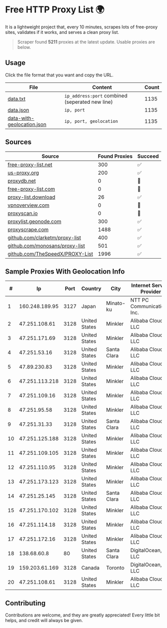 
# Free HTTP Proxy List 🌍

It is a lightweight project that, every 10 minutes, scrapes lots of free-proxy sites, validates if it works, and serves a clean proxy list.


> Scraper found **5211** proxies at the latest update. Usable proxies are below.

## Usage

Click the file format that you want and copy the URL.


|File|Content|Count|
|----|-------|-----|
|[data.txt](https://raw.githubusercontent.com/themiralay/Proxy-List-World/master/data.txt)|`ip_address:port` combined (seperated new line)|1135|
|[data.json](https://raw.githubusercontent.com/themiralay/Proxy-List-World/master/data.json)|`ip, port`|1135|
|[data-with-geolocation.json](https://raw.githubusercontent.com/themiralay/Proxy-List-World/master/data-with-geolocation.json)|`ip, port, geolocation`|1135|

## Sources

|Source|Found Proxies|Succeed|
|------|-------------|-------|
|[free-proxy-list.net](https://free-proxy-list.net)|300|✅|
|[us-proxy.org](https://www.us-proxy.org)|200|✅|
|[proxydb.net](http://proxydb.net)|0|🚫|
|[free-proxy-list.com](https://free-proxy-list.com/?page=&port=&type%5B%5D=http&type%5B%5D=https&up_time=0&search=Search)|0|🚫|
|[proxy-list.download](https://www.proxy-list.download/HTTP)|26|✅|
|[vpnoverview.com](https://vpnoverview.com/privacy/anonymous-browsing/free-proxy-servers)|0|🚫|
|[proxyscan.io](https://www.proxyscan.io)|0|🚫|
|[proxylist.geonode.com](https://proxylist.geonode.com/api/proxy-list?limit=300&page=1&sort_by=lastChecked&sort_type=desc&protocols=http,https)|300|✅|
|[proxyscrape.com](https://api.proxyscrape.com/v2/?request=displayproxies&protocol=http&timeout=10000&country=all&ssl=all&anonymity=all)|1488|✅|
|[github.com/clarketm/proxy-list](https://raw.githubusercontent.com/clarketm/proxy-list/master/proxy-list-raw.txt)|400|✅|
|[github.com/monosans/proxy-list](https://raw.githubusercontent.com/monosans/proxy-list/main/proxies/http.txt)|501|✅|
|[github.com/TheSpeedX/PROXY-List](https://raw.githubusercontent.com/TheSpeedX/PROXY-List/master/http.txt)|1996|✅|


## Sample Proxies With Geolocation Info

|#|Ip|Port|Country|City|Internet Service Provider|
|-|--|----|-------|----|-------------------------|
|1|160.248.189.95|3127|Japan|Minato-ku|NTT PC Communications, Inc.|
|2|47.251.108.61|3128|United States|Minkler|Alibaba Cloud LLC|
|3|47.251.171.69|3128|United States|Minkler|Alibaba Cloud LLC|
|4|47.251.53.16|3128|United States|Santa Clara|Alibaba Cloud LLC|
|5|47.89.230.83|3128|United States|Minkler|Alibaba Cloud LLC|
|6|47.251.113.218|3128|United States|Minkler|Alibaba Cloud LLC|
|7|47.251.109.16|3128|United States|Minkler|Alibaba Cloud LLC|
|8|47.251.95.58|3128|United States|Minkler|Alibaba Cloud LLC|
|9|47.251.31.33|3128|United States|Santa Clara|Alibaba Cloud LLC|
|10|47.251.125.188|3128|United States|Minkler|Alibaba Cloud LLC|
|11|47.251.109.105|3128|United States|Minkler|Alibaba Cloud LLC|
|12|47.251.110.95|3128|United States|Minkler|Alibaba Cloud LLC|
|13|47.251.173.123|3128|United States|Minkler|Alibaba Cloud LLC|
|14|47.251.25.145|3128|United States|Santa Clara|Alibaba Cloud LLC|
|15|47.251.170.102|3128|United States|Minkler|Alibaba Cloud LLC|
|16|47.251.114.18|3128|United States|Minkler|Alibaba Cloud LLC|
|17|47.251.172.16|3128|United States|Minkler|Alibaba Cloud LLC|
|18|138.68.60.8|80|United States|Santa Clara|DigitalOcean, LLC|
|19|159.203.61.169|3128|Canada|Toronto|DigitalOcean, LLC|
|20|47.251.108.61|3128|United States|Minkler|Alibaba Cloud LLC|



## Contributing

Contributions are welcome, and they are greatly appreciated! Every
little bit helps, and credit will always be given.

